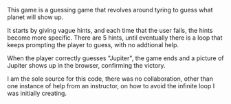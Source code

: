 This game is a guessing game that revolves around tyring to 
guess what planet will show up.

It starts by giving vague hints, and each time that the user
fails, the hints become more specific. There are 5 hints, until 
eventually there is a loop that keeps prompting the player to 
guess, with no addtional help. 

When the player correctly guesses "Jupiter", the game ends and 
a picture of Jupiter shows up in the browser, confirming the 
victory. 

I am the sole source for this code, there was no collaboration, 
other than one instance of help from an instructor, on how to 
avoid the infinite loop I was initially creating.